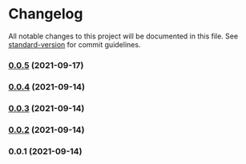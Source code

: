 # Changelog

All notable changes to this project will be documented in this file. See [standard-version](https://github.com/conventional-changelog/standard-version) for commit guidelines.

### [0.0.5](https://github.com/charlypoly/algolia-graphql-schema/compare/v0.0.4...v0.0.5) (2021-09-17)

### [0.0.4](https://github.com/charlypoly/algolia-graphql-schema/compare/v0.0.3...v0.0.4) (2021-09-14)

### [0.0.3](https://github.com/charlypoly/algolia-graphql-schema/compare/v0.0.2...v0.0.3) (2021-09-14)

### [0.0.2](https://github.com/charlypoly/algolia-graphql-schema/compare/v0.0.1...v0.0.2) (2021-09-14)

### 0.0.1 (2021-09-14)
